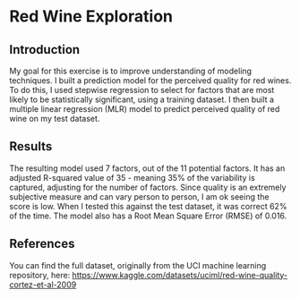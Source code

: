 # Red Wine Exploration

## Introduction
My goal for this exercise is to improve understanding of modeling techniques. I built a prediction model for the perceived quality for red wines. To do this, I used stepwise regression to select for factors that are most likely to be statistically significant, using a training dataset. I then built a multiple linear regression (MLR) model to predict perceived quality of red wine on my test dataset. 

## Results 
The resulting model used 7 factors, out of the 11 potential factors. It has an adjusted R-squared value of 35 - meaning 35% of the variability is captured, adjusting for the number of factors. Since quality is an extremely subjective measure and can vary person to person, I am ok seeing the score is low. When I tested this against the test dataset, it was correct 62% of the time. The model also has a Root Mean Square Error (RMSE) of 0.016. 

## References
You can find the full dataset, originally from the UCI machine learning repository, here: https://www.kaggle.com/datasets/uciml/red-wine-quality-cortez-et-al-2009

